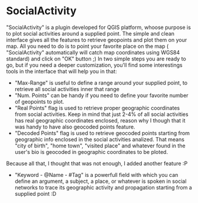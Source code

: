 # SocialActivity
"SocialActivity" is a plugin developed for QGIS platform, whoose purpose is to plot social activities around a supplied point.
The simple and clean interface gives all the features to retrieve geopoints and plot them on your map. 
All you need to do is to point your favorite place on the map ( "SocialActivity" automatically will catch map coordinates using WGS84 standard) and click on "OK" button ;)
In two simple steps you are ready to go, but if you need a deeper customization, you'll find some interestings tools in the interface that will help you in that:
- "Max-Range" is useful to define a range around your supplied point, to retrieve all social activities inner that range
- "Num. Points" can be handy if you need to define your favorite number of geopoints to plot.
- "Real Points" flag is used to retrieve proper geographic coordinates from social activities. Keep in mind that just 2-4% of all social activities has real geographic coordinates enclosed, reason why I though that it was handy to have also geocoded points feature.
- "Decoded Points" flag is used to retrieve geocoded points starting from geographic info enclosed in the social activities analized. That means "city of birth", "home town", "visited place" and whatever found in the user's bio is geocoded in geographic coordinates to be ploted.

Because all that, I thought that was not enough, I added another feature :P 
- "Keyword - @Name - #Tag" is a powerfull field with which you can define an argument, a subject, a place, or whatever is spoken in social networks to trace its geographic activity and propagation starting from a supplied point :D 

